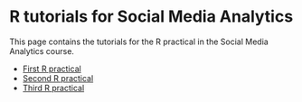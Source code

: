 R tutorials for Social Media Analytics
============

This page contains the tutorials for the R practical in the Social Media Analytics course.

* [First R practical](https://htmlpreview.github.io/?https://github.com/mzamani2/R-for-BDSM/blob/main/tutorials/Introduction_to_R.html)
* [Second R practical](https://htmlpreview.github.io/?https://github.com/mzamani2/R-for-BDSM/blob/master/tutorials/exploratory_text_analysis.html)
* [Third R practical](https://htmlpreview.github.io/?https://github.com/mzamani2/R-for-BDSM/blob/master/tutorials/sentiment_analysis.html)

